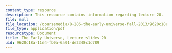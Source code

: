 ```yaml
---
content_type: resource
description: This resource contains information regarding lecture 20.
file: null
file_location: /coursemedia/8-286-the-early-universe-fall-2013/9620c18a11e4fb0a6a01de2348c1d789_MIT8_286F13_lec20.pdf
file_type: application/pdf
resourcetype: Document
title: The Early Universe, Lecture slides 20
uid: 9620c18a-11e4-fb0a-6a01-de2348c1d789
---
```

